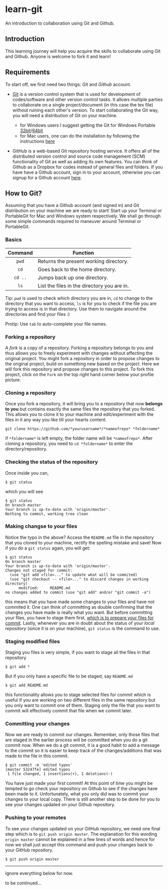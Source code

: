 # learn-git
An introduction to collaboration using Git and Github.

## Introduction
This learning journey will help you acquire the skills to collaborate using Git and Github. Anyone is welcome to fork it and learn!

## Requirements
To start off, we first need two things: *Git* and *Github* account.

- [Git](https://git-scm.com/) is a version control system that is used for development of codes/software and other version control tasks. It allows multiple parties to collaborate on a single project/document (in this case the tex file) without ruining each other's version. To start collaborating the Git way, you will need a distribution of Git on your machine.
  - for Windows users I suggest getting the Git for Windows Portable [32bit](https://github.com/git-for-windows/git/releases/download/v2.10.1.windows.1/PortableGit-2.10.1-32-bit.7z.exe)/[64bit](https://github.com/git-for-windows/git/releases/download/v2.10.1.windows.1/PortableGit-2.10.1-64-bit.7z.exe)
  - for Mac users, one can do the installation by following the instructions [here](https://git-scm.com/book/en/v2/Getting-Started-Installing-Git)

- GitHub is a web-based Git repository hosting service. It offers all of the distributed version control and source code management (SCM) functionality of Git as well as adding its own features. You can think of Github as a Dropbox for codes instead of general files and folders. If you have have a Github account, sign in to your account, otherwise you can signup for a Github account [here](https://github.com/).




## How to Git?

Assuming that you have a Github account (and signed in) and Git distribution on your machine we are ready to start! Start up your Terminal or PortableGit for Mac and Windows system respectively. We shall go through some simple commands required to maneuver around Terminal or PortableGit.

### Basics

|  Command            | Function                                               |
|:-------------------:|--------------------------------------------------------|
| `pwd`               | Returns the present working directory.                 |
| `cd`                | Goes back to the home directory.                       |
| `cd ..`             | Jumps back up one directory.                           |
| `ls`                | List the files in the directory you are in.            |

Tip: `pwd` is used to check which directory you are in, `cd` to change to the directory that you want to access, `ls` is for you to check if the file you are trying to access is in that directory. Use them to navigate around the directories and find your files :)

Protip: Use `tab` to auto-complete your file names.

### Forking a repository

A *fork* is a copy of a repository. Forking a repository belongs to you and thus allows you to freely experiment with changes without affecting the original project. You might fork a repository in order to propose changes to the original project, build on something new based on the project. Here we will fork this repository and propose changes to this project. To fork this project, click on the `Fork` on the top right hand corner below your profile picture.


### Cloning a repository

Once you fork a repository, it will bring you to a repository that now **belongs to you** but contains exactly the same files the repository that you forked. This allows you to clone it to your machine and edit/experiment with the files in it any way you like till your hearts content.

```git
git clone https://github.com/*yourusername*/*nameofrepo* *foldername*
```
if `*foldername*` is left empty, the folder name will be `*nameofrepo*`. After cloning a repository, you need to `cd *foldername*` to enter the directory/repository.

### Checking the status of the repository

Once inside you can,

```git
$ git status
```
which you will see

```git
$ git status
On branch master
Your branch is up-to-date with 'origin/master'.
Nothing to commit, working tree clean
```

### Making changse to your files

Notice the typo in the above? Access the `README.md` file in the repository that you cloned to your machine, rectify the spelling mistake and save!
Now if you do a `git status` again, you will get:

```git
$ git status
On branch master
Your branch is up-to-date with 'origin/master'.
Changes not staged for commit:
  (use "git add <file>..." to update what will be commited)
  (use "git checkout -- <file>..." to discard changes in working directory)
      modified:     README.md
no changes added to commit (use "git add" and/or "git commit -a")      
```

this means that you have made some changes to your files and have not commited it. One can think of committing as double confirming that the changes you have made is really what you want. But before committing your files, you have to stage them first, [which is to prepare your files for commit](http://programmers.stackexchange.com/questions/119782/what-does-stage-mean-in-git). Lastly, whenever you are in doubt about the status of your *local repository* (since it is on your machine), `git status` is the command to use.

### Staging modified files

Staging you files is very simple, if you want to stage all the files in that repository

```git
$ git add *
```
But if you only have a specific file to be staged, say `README.md`

```git
$ git add README.md
```

this functionality allows you to stage selected files for commit which is useful if you are working on two different files in the same repository but you only want to commit one of them. Staging only the file that you want to commit will effectively commit that file when we commit later.

### Committing your changes
Now we are ready to commit our changes. Remember, only those files that are staged in the earlier process will be committed when you do a git commit now. When we do a git commit, it is a good habit to add a message to the commit so it is easier to keep track of the changes/additions that was made to the file in this commit.

```git
$ git commit -m 'edited typos'
[master 53247fe] edited typos
 1 file changed, 1 insertions(+), 1 deletions(-)
```

You have just made your first commit! At this point of time you might be tempted to go check your repository on Github to see if the changes have been made to it. Unfortunately, what you only did was to commit your changes to your local copy. There is still another step to be done for you to see your changes updated on your Github repository.

### Pushing to your remotes

To see your changes updated on your GitHub repository, we need one final step which is to `git push origin master`. The explanation for this wording `origin master` cannot be explained in a few lines of words and hence for now we shall just accept this command and push your changes back to your GitHub repository.

```git
$ git push origin master
```






----
Ignore everything below for now.

to be continued...
